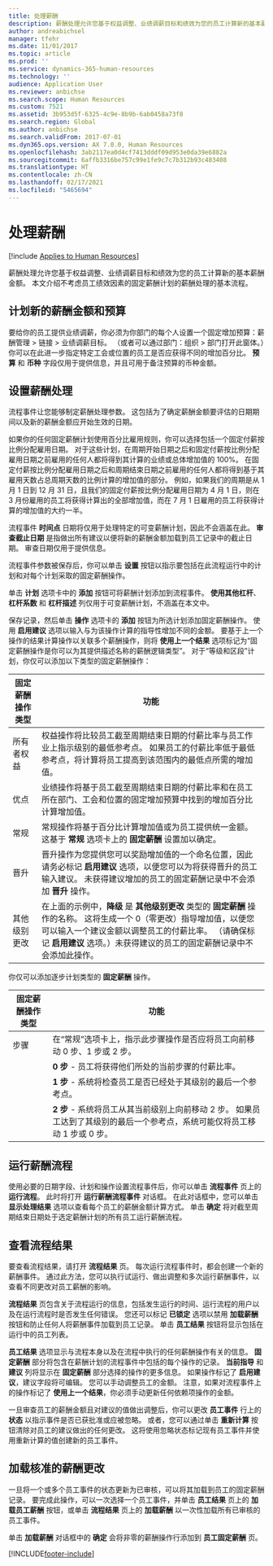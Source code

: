 ```yaml
---
title: 处理薪酬
description: 薪酬处理允许您基于权益调整、业绩调薪目标和绩效为您的员工计算新的基本薪酬金额。
author: andreabichsel
manager: tfehr
ms.date: 11/01/2017
ms.topic: article
ms.prod: ''
ms.service: dynamics-365-human-resources
ms.technology: ''
audience: Application User
ms.reviewer: anbichse
ms.search.scope: Human Resources
ms.custom: 7521
ms.assetid: 3b953d5f-6325-4c9e-8b9b-6ab0458a73f8
ms.search.region: Global
ms.author: anbichse
ms.search.validFrom: 2017-07-01
ms.dyn365.ops.version: AX 7.0.0, Human Resources
ms.openlocfilehash: 3ab2117ea0d4cf7413dddf09d953e0da39e6882a
ms.sourcegitcommit: 6affb3316be757c99e1fe9c7c7b312b93c483408
ms.translationtype: HT
ms.contentlocale: zh-CN
ms.lasthandoff: 02/17/2021
ms.locfileid: "5465694"
---
```

# <a name="process-compensation"></a>处理薪酬

[!include [Applies to Human Resources](../includes/applies-to-hr.md)]

薪酬处理允许您基于权益调整、业绩调薪目标和绩效为您的员工计算新的基本薪酬金额。 本文介绍不考虑员工绩效因素的固定薪酬计划的薪酬处理的基本流程。

## <a name="plan-the-new-compensation-amounts-and-budgets"></a>计划新的薪酬金额和预算
要给你的员工提供业绩调薪，你必须为你部门的每个人设置一个固定增加预算：薪酬管理 > 链接 > 业绩调薪目标。 （或者可以通过部门：组织 > 部门打开此窗体。）你可以在此进一步指定特定工会或位置的员工是否应获得不同的增加百分比。 **预算** 和 **币种** 字段仅用于提供信息，并且可用于备注预算的币种金额。

## <a name="set-up-the-compensation-process"></a>设置薪酬处理
流程事件让您能够制定薪酬处理参数。 这包括为了确定薪酬金额要评估的日期期间以及新的薪酬金额应开始生效的日期。

如果你的任何固定薪酬计划使用百分比雇用规则，你可以选择包括一个固定付薪按比例分配雇用日期。 对于这些计划，在周期开始日期之后和固定付薪按比例分配雇用日期之前雇用的任何人都将得到其计算的业绩或总体增加值的 100%。 在固定付薪按比例分配雇用日期之后和周期结束日期之前雇用的任何人都将得到基于其雇用天数占总周期天数的比例计算的增加值的部分。 例如，如果我们的周期是从 1 月 1 日到 12 月 31 日，且我们的固定付薪按比例分配雇用日期为 4 月 1 日，则在 3 月份雇用的员工将获得计算出的全部增加值，而在 7 月 1 日雇用的员工将获得计算的增加值的大约一半。

流程事件 **时间点** 日期将仅用于处理特定的可变薪酬计划，因此不会涵盖在此。 **审查截止日期** 是指做出所有建议以便将新的薪酬金额加载到员工记录中的截止日期。 审查日期仅用于提供信息。

流程事件参数被保存后，你可以单击 **设置** 按钮以指示要包括在此流程运行中的计划和对每个计划采取的固定薪酬操作。

单击 **计划** 选项卡中的 **添加** 按钮可将薪酬计划添加到流程事件。 **使用其他杠杆**、**杠杆系数** 和 **杠杆描述** 列仅用于可变薪酬计划，不涵盖在本文中。

保存记录，然后单击 **操作** 选项卡的 **添加** 按钮为所选计划添加固定薪酬操作。 使用 **启用建议** 选项以输入与为该操作计算的指导性增加不同的金额。 要基于上一个操作的结果计算操作以关联多个薪酬操作，则将 **使用上一个结果** 选项标记为“固定薪酬操作是你可以为其提供描述名称的薪酬逻辑类型”。 对于“等级和区段”计划，你仅可以添加以下类型的固定薪酬操作：

| 固定薪酬操作类型 | 功能                                                                                                                                                                                                                                                                                                                                                                                                    |
|-------------------------------|------------------------------------------------------------------------------------------------------------------------------------------------------------------------------------------------------------------------------------------------------------------------------------------------------------------------------------------------------------------------------------------------------------------|
| 所有者权益                        | 权益操作将比较员工截至周期结束日期的付薪比率与员工作业上指示级别的最低参考点。 如果员工的付薪比率低于最低参考点，将计算将员工提高到该范围内的最低点所需的增加值。                                                                                |
| 优点                         | 业绩操作将基于员工截至周期结束日期的付薪比率和在员工所在部门、工会和位置的固定增加预算中找到的增加百分比计算增加值。                                                                                                                                                                                         |
| 常规                       | 常规操作将基于百分比计算增加值或为员工提供统一金额。 这基于 **常规** 选项卡上的 **固定薪酬** 设置加以确定。                                                                                                                                                                                                                        |
| 晋升                     | 晋升操作为您提供您可以奖励增加值的一个命名位置，因此请务必标记 **启用建议** 选项，以便您可以为将获得晋升的员工输入建议。  未获得建议增加的员工的固定薪酬记录中不会添加 **晋升** 操作。                                                                       |
| 其他级别更改            | 在上面的示例中，**降级** 是 **其他级别更改** 类型的 **固定薪酬** 操作的名称。 这将生成一个 0（零更改）指导增加值，以便您可以输入一个建议金额以调整员工的付薪比率。 （请确保标记 **启用建议** 选项。）未获得建议的员工的固定薪酬记录中不会添加此操作。 |

你仅可以添加逐步计划类型的 **固定薪酬** 操作。

| 固定薪酬操作类型 | 功能                                                                                                                                                                                           |
|--------------------------------|---------------------------------------------------------------------------------------------------------------------------------------------------------------------------------------------------------|
| 步骤                           | 在“常规”选项卡上，指示此步骤操作是否应将员工向前移动 0 步、1 步或 2 步。                                                                                  |
|                                | **0 步** - 员工将获得他们所处的当前步骤的付薪比率。                                                                                                                      |
|                                | **1 步** - 系统将检查员工是否已经处于其级别的最后一个参考点。                                                                                             |
|                                | **2 步** - 系统将员工从其当前级别上向前移动 2 步。 如果员工达到了其级别的最后一个参考点，系统可能仅将员工移动 1 步或 0 步。 |

## <a name="run-the-compensation-process"></a>运行薪酬流程
使用必要的日期字段、计划和操作设置流程事件后，你可以单击 **流程事件** 页上的 **运行流程**。 此时将打开 **运行薪酬流程事件** 对话框。 在此对话框中，您可以单击 **显示处理结果** 选项以查看每个员工的薪酬金额计算方式。 单击 **确定** 将对截至周期结束日期处于选定薪酬计划的所有员工运行薪酬流程。

## <a name="view-the-process-results"></a>查看流程结果
要查看流程结果，请打开 **流程结果** 页。 每次运行流程事件时，都会创建一个新的薪酬事件。 通过此方法，您可以执行试运行、做出调整和多次运行薪酬事件，以查看不同更改对员工薪酬的影响。

**流程结果** 页包含关于流程运行的信息，包括发生运行的时间、运行流程的用户以及在运行流程时是否发生任何错误。 您还可以标记 **已锁定** 选项以禁用 **加载薪酬** 按钮和防止任何人将薪酬事件加载到员工记录。 单击 **员工结果** 按钮将显示包括在运行中的员工列表。

**员工结果** 选项显示与流程本身以及在流程中执行的任何薪酬操作有关的信息。 **固定薪酬** 部分将包含在薪酬计划的流程事件中包括的每个操作的记录。 **当前指导** 和 **建议** 列将显示在 **固定薪酬** 部分选择的操作的更多信息。 如果操作标记了 **启用建议**，建议字段将可编辑。 您可以手动调整员工的金额。 注意，如果对流程事件上的操作标记了 **使用上一个结果**，你必须手动更新任何依赖项操作的金额。

一旦审查员工的薪酬金额且对建议的值做出调整后，你可以更改 **员工事件** 行上的 **状态** 以指示事件是否已获批准或应被忽略。 或者，您可以通过单击 **重新计算** 按钮清除对员工的建议做出的任何更改。 这将使用忽略状态标记现有员工事件并使用重新计算的值创建新的员工事件。

## <a name="loading-approved-compensation-changes"></a>加载核准的薪酬更改
一旦将一个或多个员工事件的状态更新为已审核，可以将其加载到员工的固定薪酬记录。 要完成此操作，可以一次选择一个员工事件，并单击 **员工结果** 页上的 **加载员工薪酬** 按钮，或单击 **流程结果** 页上的 **加载薪酬** 以一次性加载所有已审核的员工事件。

单击 **加载薪酬** 对话框中的 **确定** 会将非零的薪酬操作行添加到 **员工固定薪酬** 页。


[!INCLUDE[footer-include](../includes/footer-banner.md)]